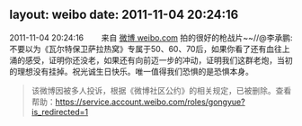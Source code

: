 layout: weibo
date: 2011-11-04 20:24:16
---
2011-11-04 20:24:16  &nbsp;&nbsp;&nbsp;&nbsp;&nbsp;&nbsp; 来自 <a href="http://weibo.com/" rel="nofollow">微博 weibo.com</a>
拍的很好的枪战片~~//@李承鹏: 不要以为《瓦尔特保卫萨拉热窝》专属于50、60、70后，如果你看了还有血往上涌的感受，证明你还没老，如果还有向前迈一步的冲动，证明我们这群老炮，当初的理想没有挂掉。祝光诚生日快乐。唯一值得我们恐惧的是恐惧本身。
>  该微博因被多人投诉，根据《微博社区公约》的相关规定，已被删除。查看帮助：https://service.account.weibo.com/roles/gongyue?is_redirected=1

